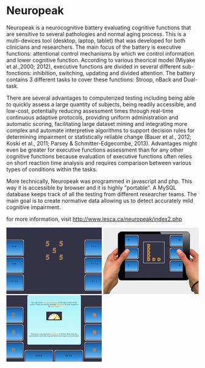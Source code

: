 # Neuropeak
Neuropeak is a neurocognitive battery evaluating cognitive functions that are sensitive to several pathologies and normal aging process. This is a multi-devices tool (desktop, laptop, tablet) that was developed for both clinicians and researchers. The main focus of the battery is executive functions: attentional control mechanisms by which we control information and lower cognitive function. According to various theorical model (Miyake et al.,2000; 2012), executive functions are divided in several different sub-fonctions: inhibition, switching, updating and divided attention. The battery contains 3 different tasks to cover these functions: Stroop, nBack and Dual-task. 

There are several advantages to computerized testing including being able to quickly assess a large quantity of subjects, being readily accessible, and low-cost, potentially reducing assessment times through real-time continuous adaptive protocols, providing uniform administration and automatic scoring, facilitating large dataset mining and integrating more complex and automate interpretive algorithms to support decision rules for determining impairment or statistically reliable change (Bauer et al., 2012; Koski et al., 2011; Parsey & Schmitter-Edgecombe, 2013). Advantages might even be greater for executive functions assessment than for any other cognitive functions because evaluation of executive functions often relies on short reaction time analysis and requires comparison between various types of conditions within the tasks. 

More technically, Neuropeak was programmed in javascript and php. This way it is accessible by browser and it is highly "portable". A MySQL database keeps track of all the testing from different researcher teams. The main goal is to create normative data allowing us to detect accurately mild cognitive impairment.

for more information, visit http://www.lesca.ca/neuropeak/index2.php

![Alt text](screenshot2.jpg?raw=true "Title")
![Alt text](screenshot1.jpg?raw=true "Title")
![Alt text](screenshot3.jpg?raw=true "Title")
